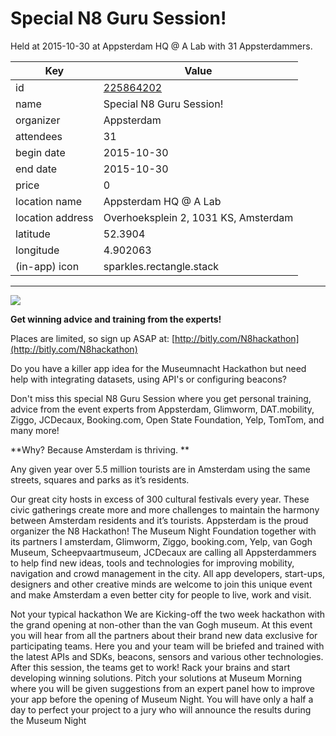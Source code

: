 # Special N8 Guru Session!
Held at 2015-10-30 at Appsterdam HQ @ A Lab with 31 Appsterdammers.
        
|Key|Value
|---|---|
|id|[225864202](https://www.meetup.com/appsterdam/events/225864202/)|
|name|Special N8 Guru Session!|
|organizer|Appsterdam|
|attendees|31|
|begin date|2015-10-30|
|end date|2015-10-30|
|price|0|
|location name|Appsterdam HQ @ A Lab|
|location address|Overhoeksplein 2, 1031 KS, Amsterdam|
|latitude|52.3904|
|longitude|4.902063|
|(in-app) icon|sparkles.rectangle.stack|

---

<img src="http://photos1.meetupstatic.com/photos/event/4/c/e/5/600_442759685.jpeg" />

**Get winning advice and training from the experts!**

Places are limited, so sign up ASAP at: [http://bitly.com/N8hackathon](http://bitly.com/N8hackathon)

Do you have a killer app idea for the Museumnacht Hackathon but need help with integrating datasets, using API's or configuring beacons? 

Don't miss this special N8 Guru Session where you get personal training, advice from the event experts from Appsterdam, Glimworm, DAT.mobility, Ziggo, JCDecaux, Booking.com, Open State Foundation, Yelp, TomTom, and many more!

**Why? Because Amsterdam is thriving. **

Any given year over 5.5 million tourists are in Amsterdam using the same streets, squares and parks as it’s residents.

Our great city hosts in excess of 300 cultural festivals every year. These civic gatherings create more and more challenges to maintain the harmony between Amsterdam residents and it’s tourists. Appsterdam is the proud organizer the N8 Hackathon! The Museum Night Foundation together with its partners I amsterdam, Glimworm, Ziggo, booking.com, Yelp, van Gogh Museum, Scheepvaartmuseum, JCDecaux are calling all Appsterdammers to help find new ideas, tools and technologies for improving mobility, navigation and crowd management in the city. All app developers, start-ups, designers and other creative minds are welcome to join this unique event and make Amsterdam a even better city for people to live, work and visit.

Not your typical hackathon We are Kicking-off the two week hackathon with the grand opening at non-other than the van Gogh museum. At this event you will hear from all the partners about their brand new data exclusive for participating teams. Here you and your team will be briefed and trained with the latest APIs and SDKs, beacons, sensors and various other technologies. After this session, the teams get to work! Rack your brains and start developing winning solutions. Pitch your solutions at Museum Morning where you will be given suggestions from an expert panel how to improve your app before the opening of Museum Night. You will have only a half a day to perfect your project to a jury who will announce the results during the Museum Night


